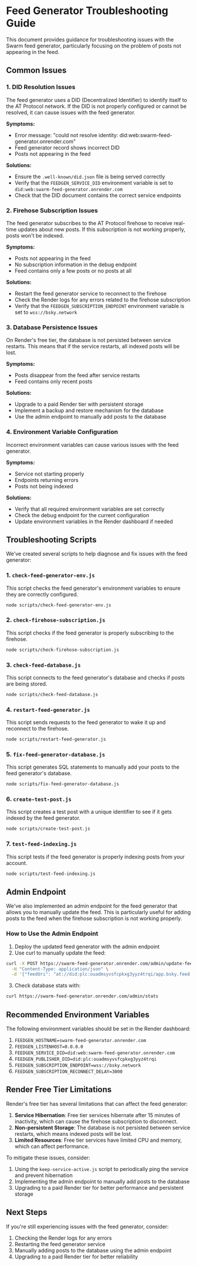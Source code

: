 # Feed Generator Troubleshooting Guide

This document provides guidance for troubleshooting issues with the Swarm feed generator, particularly focusing on the problem of posts not appearing in the feed.

## Common Issues

### 1. DID Resolution Issues

The feed generator uses a DID (Decentralized Identifier) to identify itself to the AT Protocol network. If the DID is not properly configured or cannot be resolved, it can cause issues with the feed generator.

**Symptoms:**
- Error message: "could not resolve identity: did:web:swarm-feed-generator.onrender.com"
- Feed generator record shows incorrect DID
- Posts not appearing in the feed

**Solutions:**
- Ensure the `.well-known/did.json` file is being served correctly
- Verify that the `FEEDGEN_SERVICE_DID` environment variable is set to `did:web:swarm-feed-generator.onrender.com`
- Check that the DID document contains the correct service endpoints

### 2. Firehose Subscription Issues

The feed generator subscribes to the AT Protocol firehose to receive real-time updates about new posts. If this subscription is not working properly, posts won't be indexed.

**Symptoms:**
- Posts not appearing in the feed
- No subscription information in the debug endpoint
- Feed contains only a few posts or no posts at all

**Solutions:**
- Restart the feed generator service to reconnect to the firehose
- Check the Render logs for any errors related to the firehose subscription
- Verify that the `FEEDGEN_SUBSCRIPTION_ENDPOINT` environment variable is set to `wss://bsky.network`

### 3. Database Persistence Issues

On Render's free tier, the database is not persisted between service restarts. This means that if the service restarts, all indexed posts will be lost.

**Symptoms:**
- Posts disappear from the feed after service restarts
- Feed contains only recent posts

**Solutions:**
- Upgrade to a paid Render tier with persistent storage
- Implement a backup and restore mechanism for the database
- Use the admin endpoint to manually add posts to the database

### 4. Environment Variable Configuration

Incorrect environment variables can cause various issues with the feed generator.

**Symptoms:**
- Service not starting properly
- Endpoints returning errors
- Posts not being indexed

**Solutions:**
- Verify that all required environment variables are set correctly
- Check the debug endpoint for the current configuration
- Update environment variables in the Render dashboard if needed

## Troubleshooting Scripts

We've created several scripts to help diagnose and fix issues with the feed generator:

### 1. `check-feed-generator-env.js`

This script checks the feed generator's environment variables to ensure they are correctly configured.

```bash
node scripts/check-feed-generator-env.js
```

### 2. `check-firehose-subscription.js`

This script checks if the feed generator is properly subscribing to the firehose.

```bash
node scripts/check-firehose-subscription.js
```

### 3. `check-feed-database.js`

This script connects to the feed generator's database and checks if posts are being stored.

```bash
node scripts/check-feed-database.js
```

### 4. `restart-feed-generator.js`

This script sends requests to the feed generator to wake it up and reconnect to the firehose.

```bash
node scripts/restart-feed-generator.js
```

### 5. `fix-feed-generator-database.js`

This script generates SQL statements to manually add your posts to the feed generator's database.

```bash
node scripts/fix-feed-generator-database.js
```

### 6. `create-test-post.js`

This script creates a test post with a unique identifier to see if it gets indexed by the feed generator.

```bash
node scripts/create-test-post.js
```

### 7. `test-feed-indexing.js`

This script tests if the feed generator is properly indexing posts from your account.

```bash
node scripts/test-feed-indexing.js
```

## Admin Endpoint

We've also implemented an admin endpoint for the feed generator that allows you to manually update the feed. This is particularly useful for adding posts to the feed when the firehose subscription is not working properly.

### How to Use the Admin Endpoint

1. Deploy the updated feed generator with the admin endpoint
2. Use curl to manually update the feed:

```bash
curl -X POST https://swarm-feed-generator.onrender.com/admin/update-feed \
  -H "Content-Type: application/json" \
  -d '{"feedUri": "at://did:plc:ouadmsyvsfcpkxg3yyz4trqi/app.bsky.feed.generator/swarm-community", "postUris": ["post-uri-1", "post-uri-2"]}'
```

3. Check database stats with:

```bash
curl https://swarm-feed-generator.onrender.com/admin/stats
```

## Recommended Environment Variables

The following environment variables should be set in the Render dashboard:

1. `FEEDGEN_HOSTNAME=swarm-feed-generator.onrender.com`
2. `FEEDGEN_LISTENHOST=0.0.0.0`
3. `FEEDGEN_SERVICE_DID=did:web:swarm-feed-generator.onrender.com`
4. `FEEDGEN_PUBLISHER_DID=did:plc:ouadmsyvsfcpkxg3yyz4trqi`
5. `FEEDGEN_SUBSCRIPTION_ENDPOINT=wss://bsky.network`
6. `FEEDGEN_SUBSCRIPTION_RECONNECT_DELAY=3000`

## Render Free Tier Limitations

Render's free tier has several limitations that can affect the feed generator:

1. **Service Hibernation**: Free tier services hibernate after 15 minutes of inactivity, which can cause the firehose subscription to disconnect.
2. **Non-persistent Storage**: The database is not persisted between service restarts, which means indexed posts will be lost.
3. **Limited Resources**: Free tier services have limited CPU and memory, which can affect performance.

To mitigate these issues, consider:

1. Using the `keep-service-active.js` script to periodically ping the service and prevent hibernation
2. Implementing the admin endpoint to manually add posts to the database
3. Upgrading to a paid Render tier for better performance and persistent storage

## Next Steps

If you're still experiencing issues with the feed generator, consider:

1. Checking the Render logs for any errors
2. Restarting the feed generator service
3. Manually adding posts to the database using the admin endpoint
4. Upgrading to a paid Render tier for better reliability 